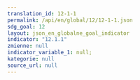 ```yaml
---
translation_id: 12-1-1
permalink: /api/en/global/12/12-1-1.json
sdg_goal: 12
layout: json_en_globalne_goal_indicator
indicator: "12.1.1"
zmienne: null
indicator_variable_1: null;
kategorie: null
source_url: null
---
```


